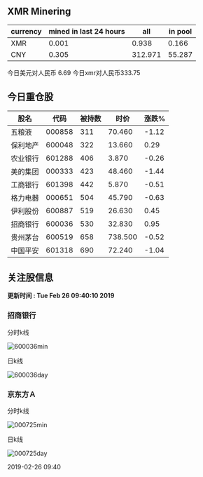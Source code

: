 ## XMR Minering

|currency|mined in last 24 hours|all|in pool|
|---|---|---|---|
|XMR|0.001|0.938|0.166|
|CNY|0.305|312.971|55.287|

今日美元对人民币 6.69	今日xmr对人民币333.75


## 今日重仓股 

|股名|代码|被持数|时价|涨跌%|
|---|---|---|---|---|
|五粮液|000858|311|70.460|-1.12|
|保利地产|600048|322|13.660|0.29|
|农业银行|601288|406|3.870|-0.26|
|美的集团|000333|423|48.460|-1.44|
|工商银行|601398|442|5.870|-0.51|
|格力电器|000651|504|45.790|-0.63|
|伊利股份|600887|519|26.630|0.45|
|招商银行|600036|530|32.830|0.95|
|贵州茅台|600519|658|738.500|-0.52|
|中国平安|601318|690|72.240|-1.04|

## 关注股信息
**更新时间 : Tue Feb 26 09:40:10 2019**
### 招商银行 
分时k线

![600036min](http://image.sinajs.cn/newchart/min/n/sh600036.gif)

日k线

![600036day](http://image.sinajs.cn/newchart/daily/n/sh600036.gif)

### 京东方Ａ 
分时k线

![000725min](http://image.sinajs.cn/newchart/min/n/sz000725.gif)

日k线

![000725day](http://image.sinajs.cn/newchart/daily/n/sz000725.gif)

2019-02-26 09:40